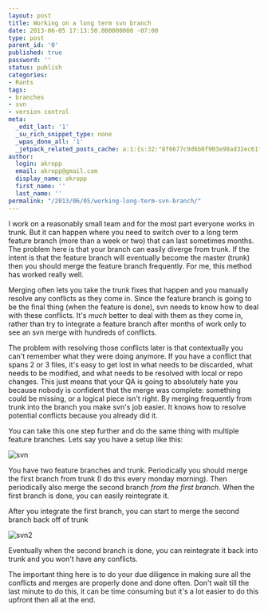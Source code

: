 ```yaml
---
layout: post
title: Working on a long term svn branch
date: 2013-06-05 17:13:50.000000000 -07:00
type: post
parent_id: '0'
published: true
password: ''
status: publish
categories:
- Rants
tags:
- branches
- svn
- version control
meta:
  _edit_last: '1'
  _su_rich_snippet_type: none
  _wpas_done_all: '1'
  _jetpack_related_posts_cache: a:1:{s:32:"8f6677c9d6b0f903e98ad32ec61f8deb";a:2:{s:7:"expires";i:1559886835;s:7:"payload";a:3:{i:0;a:1:{s:2:"id";i:4892;}i:1;a:1:{s:2:"id";i:3847;}i:2;a:1:{s:2:"id";i:3367;}}}}
author:
  login: akropp
  email: akropp@gmail.com
  display_name: akropp
  first_name: ''
  last_name: ''
permalink: "/2013/06/05/working-long-term-svn-branch/"
---
```

I work on a reasonably small team and for the most part everyone works in trunk. But it can happen where you need to switch over to a long term feature branch (more than a week or two) that can last sometimes months. The problem here is that your branch can easily diverge from trunk. If the intent is that the feature branch will eventually become the master (trunk) then you should merge the feature branch frequently. For me, this method has worked really well.

Merging often lets you take the trunk fixes that happen and you manually resolve any conflicts as they come in. Since the feature branch is going to be the final thing (when the feature is done), svn needs to know how to deal with these conflicts. It's _much_ better to deal with them as they come in, rather than try to integrate a feature branch after months of work only to see an svn merge with hundreds of conflicts.

The problem with resolving those conflicts later is that contextually you can't remember what they were doing anymore. If you have a conflict that spans 2 or 3 files, it's easy to get lost in what needs to be discarded, what needs to be modified, and what needs to be resolved with local or repo changes. This just means that your QA is going to absolutely hate you because nobody is confident that the merge was complete: something could be missing, or a logical piece isn't right. By merging frequently from trunk into the branch you make svn's job easier. It knows how to resolve potential conflicts because you already did it.

You can take this one step further and do the same thing with multiple feature branches. Lets say you have a setup like this:

![svn](http://onoffswitch.net/wp-content/uploads/2013/06/svn1.jpg)

You have two feature branches and trunk. Periodically you should merge the first branch from trunk (I do this every monday morning). Then periodically also merge the second branch _from the first branch_. When the first branch is done, you can easily reintegrate it.

After you integrate the first branch, you can start to merge the second branch back off of trunk

![svn2](http://onoffswitch.net/wp-content/uploads/2013/06/svn21.jpg)

Eventually when the second branch is done, you can reintegrate it back into trunk and you won't have any conflicts.

The important thing here is to do your due diligence in making sure all the conflicts and merges are properly done and done often. Don't wait till the last minute to do this, it can be time consuming but it's a lot easier to do this upfront then all at the end.


